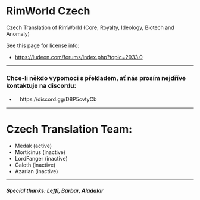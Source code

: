 # RimWorld Czech

Czech Translation of RimWorld (Core, Royalty, Ideology, Biotech and Anomaly)

See this page for license info:

- https://ludeon.com/forums/index.php?topic=2933.0
---

### Chce-li někdo vypomoci s překladem, ať nás prosím nejdříve kontaktuje na discordu:
- ﾠhttps://discord.gg/D8P5cvtyCb

---

# Czech Translation Team:
- Medak (active)
- Morticinus (inactive)
- LordFanger (inactive)
- Galoth (inactive)
- Azarian (inactive)

---
##### Special thanks: Leffi, Barbar, Aladalar
